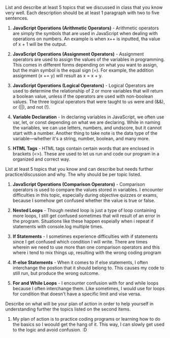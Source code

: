 List and describe at least 5 topics that we discussed in class that you know very well. Each description should be at least 1 paragraph with two to five sentences.

1. **JavaScript Operations (Arithmetic Operators)** - Arithmetic operators are simply the symbols that are used in JavaScript when dealing with operations on numbers. An example is when x++ is inputted, tha value of x + 1 will be the output.

2. **JavaScript Operations (Assignment Operators)** - Assignment operators are used to assign the values of the variables in programming. This comes in different forms depending on what you want to assign, but the main symbol is the equal sign (=). For example, the addition assignment (x += y) will result as x = x + y.

3. **JavaScript Operations (Logical Operators)** - Logical Operators are used to determine the relationship of 2 or more variables that will return a boolean value, unless if the operators are used with non-boolean values. The three logical operators that were taught to us were and (&&), or (||), and not (!).

4. **Variable Declaration** - In declaring variables in JavaScript, we often use var, let, or const depending on what we are declaring. While in naming the variables, we can use letters, numbers, and undscore, but it cannot start with a number. Another thing to take note is the data type of the variable—whether it's a string, number, boolean, and many more.

5. **HTML Tags** - HTML tags contain certain words that are enclosed in brackets (<>). These are used to let us run and code our program in a organized and correct way.


List at least 5 topics that you know and can describe but needs further practice/discussion and why. The why should be per topic listed.

1. **JavaScript Operations (Comparison Operators)** - Comparison operators is used to compare the values stored in variables. I encounter difficulties in this topic, especially during objective quizzes or exams, because I somehow get confused whether the value is true or false.

2. **Nested Loops** - Though nested loop is just a type of loop containing more loops, I still get confused sometimes that will result of an error in the program. Situations like these happen espeially when i repeat if statements with console.log multiple times.

3. **If Statements** - I sometimes experience difficulties with if statements since I get confused which condition I will write. There are times wherein we need to use more than one comparison operators and this where i tend to mix things up, resulting with the wrong coding program

4. **If-else Statements** - When it comes to if else statements, I often interchange the postion that it should belong to. This causes my code to still run, but produce the wrong outcome.

5. **For and While Loops** - I encounter confusion with for and while loops because I often interchange them. Like sometimes, I would use for loops for condition that doesn't have a specific limit and vise versa.


Describe on what will be your plan of action in order to help yourself in understanding further the topics listed on the second items.

1. My plan of action is to practice coding programs or learning how to do the basics so I woould get the hang of it. This way, I can slowly get used to the logic and avoid confusion. :D
